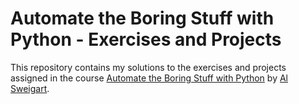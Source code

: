 # Automate the Boring Stuff with Python - Exercises and Projects
This repository contains my solutions to the exercises and projects assigned in the course [Automate the Boring Stuff with Python](https://automatetheboringstuff.com/) by [Al Sweigart](http://alsweigart.com/).